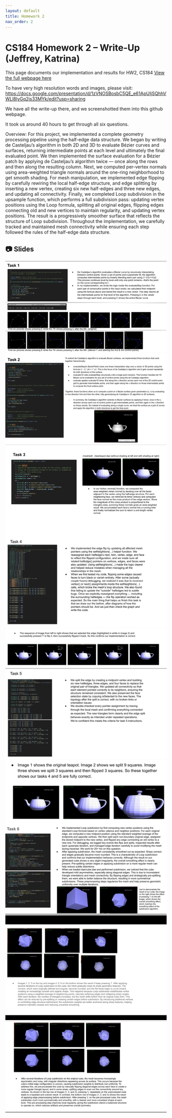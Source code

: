```yaml
---
layout: default
title: Homework 2
nav_order: 2
---
```


# CS184 Homework 2 – Write-Up (Jeffrey, Katrina)

This page documents our implementation and results for HW2, CS184
[View the full webpage here](https://jeffreylin888888.github.io/hw-webpages-su25/)




To have very high resolution words and images, please visit: https://docs.google.com/presentation/d/1zVNOSBosbC5QE_e61ApUIjSQhhVWLl8lyGq2js33MYk/edit?usp=sharing

We have all the write-up there, and we screenshotted them into this github webpage.

It took us around 40 hours to get through all six questions. 

Overview: For this project, we implemented a complete geometry processing pipeline using the half-edge data structure. We began by writing de Casteljau’s algorithm in both 2D and 3D to evaluate Bézier curves and surfaces, returning intermediate points at each level and ultimately the final evaluated point. We then implemented the surface evaluation for a Bézier patch by applying de Casteljau’s algorithm twice — once along the rows and then along the resulting column. Next, we computed per-vertex normals using area-weighted triangle normals around the one-ring neighborhood to get smooth shading. For mesh manipulation, we implemented edge flipping by carefully rewiring the local half-edge structure, and edge splitting by inserting a new vertex, creating six new half-edges and three new edges, and updating all connectivity. Finally, we completed Loop subdivision in the upsample function, which performs a full subdivision pass: updating vertex positions using the Loop formula, splitting all original edges, flipping edges connecting old and new vertices to maintain regularity, and updating vertex positions. The result is a progressively smoother surface that reflects the structure of Loop subdivision. Throughout the implementation, we carefully tracked and maintained mesh connectivity while ensuring each step followed the rules of the half-edge data structure.



## 📷 Slides

![Slide 1](assets/slide1.png)  
![Slide 2](assets/slide2.png)  
![Slide 3](assets/slide3.png)  
![Slide 4](assets/slide4.png)  
![Slide 5](assets/slide5.png)  
![Slide 6](assets/slide6.png)  
![Slide 7](assets/slide7.png)  
![Slide 8](assets/slide8.png)
![Slide 7](assets/9.png)  
![Slide 8](assets/10.png)
